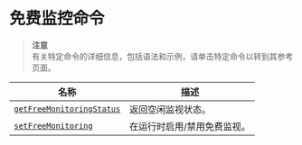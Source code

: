 # [ ](#)免费监控命令

[]()

> **注意**<br />
> 有关特定命令的详细信息，包括语法和示例，请单击特定命令以转到其参考页面。

| 名称                          | 描述                        |
| ----------------------------- | --------------------------- |
| [`getFreeMonitoringStatus`]() | 返回空闲监视状态。          |
| [`setFreeMonitoring`]()       | 在运行时启用/禁用免费监视。 |